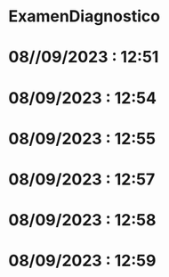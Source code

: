 # ExamenDiagnostico
# 08//09/2023 : 12:51
# 08/09/2023 : 12:54
# 08/09/2023 : 12:55
# 08/09/2023 : 12:57
# 08/09/2023 : 12:58
# 08/09/2023 : 12:59


